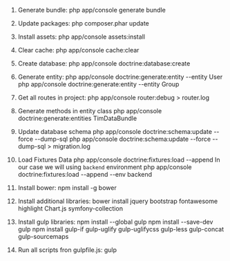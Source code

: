 
1. Generate bundle:
php app/console generate bundle

2. Update packages:
php composer.phar update

3. Install assets:
php app/console assets:install

4. Clear cache:
php app/console cache:clear

5. Create database:
php app/console doctrine:database:create

6. Generate entity:
php app/console doctrine:generate:entity --entity User
php app/console doctrine:generate:entity --entity Group

7. Get all routes in project:
php app/console router:debug > router.log

8. Generate methods in entity class
php app/console doctrine:generate:entities TimDataBundle

9. Update database schema
php app/console doctrine:schema:update --force --dump-sql
php app/console doctrine:schema:update --force --dump-sql > migration.log

10. Load Fixtures Data
php app/console doctrine:fixtures:load --append
In our case we will using `backend` environment
php app/console doctrine:fixtures:load --append --env backend

11. Install bower:
npm install -g bower

12. Install additional libraries:
bower install jquery bootstrap fontawesome highlight Chart.js symfony-collection

13. Install gulp libraries:
npm install --global gulp
npm install --save-dev gulp
npm install gulp-if gulp-uglify gulp-uglifycss gulp-less gulp-concat gulp-sourcemaps

14. Run all scripts fron gulpfile.js:
gulp

